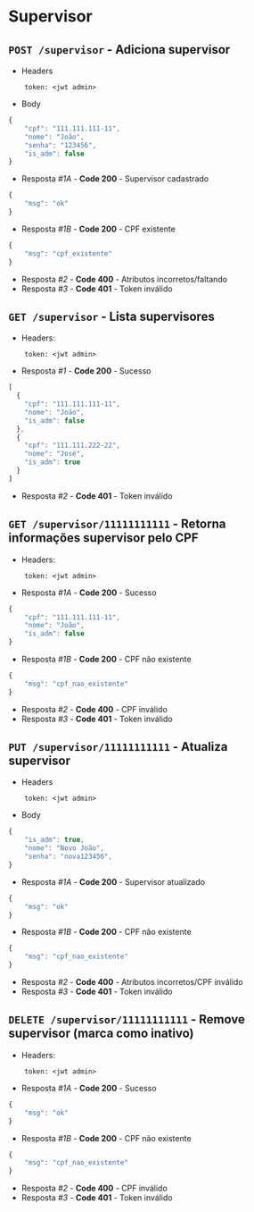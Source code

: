 # Supervisor

## `POST /supervisor` - Adiciona supervisor

- Headers

```
    token: <jwt admin>
```

- Body

```javascript
{
    "cpf": "111.111.111-11",
    "nome": "João",
    "senha": "123456",
    "is_adm": false
}
```

- Resposta _#1A_ - **Code 200** - Supervisor cadastrado

```javascript
{
    "msg": "ok"
}
```

- Resposta _#1B_ - **Code 200** - CPF existente

```javascript
{
    "msg": "cpf_existente"
}
```

- Resposta _#2_ - **Code 400** - Atributos incorretos/faltando
- Resposta _#3_ - **Code 401** - Token inválido

## `GET /supervisor` - Lista supervisores

- Headers:

```
    token: <jwt admin>
```

- Resposta _#1_ - **Code 200** - Sucesso

```javascript
[
  {
    "cpf": "111.111.111-11",
    "nome": "João",
    "is_adm": false
  },
  {
    "cpf": "111.111.222-22",
    "nome": "José",
    "is_adm": true
  }
]
```

- Resposta _#2_ - **Code 401** - Token inválido

## `GET /supervisor/11111111111` - Retorna informações supervisor pelo CPF

- Headers:

```
    token: <jwt admin>
```

- Resposta _#1A_ - **Code 200** - Sucesso

```javascript
{
    "cpf": "111.111.111-11",
    "nome": "João",
    "is_adm": false
}
```

- Resposta _#1B_ - **Code 200** - CPF não existente

```javascript
{
    "msg": "cpf_nao_existente"
}
```

- Resposta _#2_ - **Code 400** - CPF inválido
- Resposta _#3_ - **Code 401** - Token inválido

## `PUT /supervisor/11111111111` - Atualiza supervisor

- Headers

```
    token: <jwt admin>
```

- Body

```javascript
{
    "is_adm": true,
    "nome": "Novo João",
    "senha": "nova123456",
}
```

- Resposta _#1A_ - **Code 200** - Supervisor atualizado

```javascript
{
    "msg": "ok"
}
```

- Resposta _#1B_ - **Code 200** - CPF não existente

```javascript
{
    "msg": "cpf_nao_existente"
}
```

- Resposta _#2_ - **Code 400** - Atributos incorretos/CPF inválido
- Resposta _#3_ - **Code 401** - Token inválido

## `DELETE /supervisor/11111111111` - Remove supervisor (marca como inativo)

- Headers:

```
    token: <jwt admin>
```

- Resposta _#1A_ - **Code 200** - Sucesso

```javascript
{
    "msg": "ok"
}
```

- Resposta _#1B_ - **Code 200** - CPF não existente

```javascript
{
    "msg": "cpf_nao_existente"
}
```

- Resposta _#2_ - **Code 400** - CPF inválido
- Resposta _#3_ - **Code 401** - Token inválido
